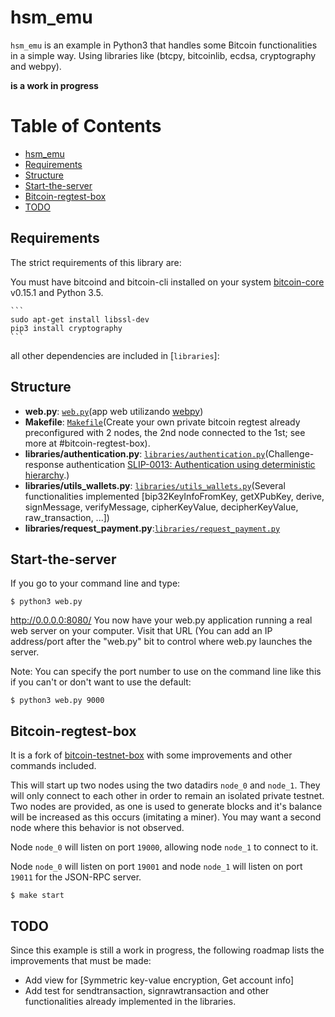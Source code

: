 
# hsm_emu
`hsm_emu` is an example in Python3 that handles some Bitcoin functionalities in a simple way. Using libraries like (btcpy, bitcoinlib, ecdsa, cryptography and webpy).

**is a work in progress**

Table of Contents
=================

 * [hsm_emu](#hsm_emu)
 * [Requirements](#requirements)
 * [Structure](#structure)
 * [Start-the-server](start_server)
 * [Bitcoin-regtest-box](#bitcoin-regtest-box)
 * [TODO](#todo)

## Requirements
The strict requirements of this library are:

You must have bitcoind and bitcoin-cli installed on your system <a href="https://bitcoin.org/en/bitcoin-core/">bitcoin-core</a> v0.15.1 and Python 3.5.

    ```
	sudo apt-get install libssl-dev
	pip3 install cryptography
    ```	
		
all other dependencies are included in [`libraries`]:

## Structure


- **web.py**: [`web.py`](web.py)(app web utilizando <a href="http://webpy.org">webpy</a>)
- **Makefile**: [`Makefile`](Makefile)(Create your own private bitcoin regtest already preconfigured with 2 nodes, the 2nd node connected to the 1st; see more at #bitcoin-regtest-box).
- **libraries/authentication.py**: [`libraries/authentication.py`](libraries/authentication.py)(Challenge-response authentication [SLIP-0013: Authentication using deterministic hierarchy](https://github.com/satoshilabs/slips/blob/master/slip-0013.md).)
- **libraries/utils_wallets.py**: [`libraries/utils_wallets.py`](libraries/utils_wallets.py)(Several functionalities implemented [bip32KeyInfoFromKey, getXPubKey, derive, signMessage, verifyMessage, cipherKeyValue, decipherKeyValue, raw_transaction, ...])
- **libraries/request_payment.py**:[`libraries/request_payment.py`](libraries/request_payment.py)

## Start-the-server
If you go to your command line and type:

```
$ python3 web.py
```

http://0.0.0.0:8080/
You now have your web.py application running a real web server on your computer. Visit that URL (You can add an IP address/port after the "web.py" bit to control where web.py launches the server.

Note: You can specify the port number to use on the command line like this if you can't or don't want to use the default:

```
$ python3 web.py 9000
```

## Bitcoin-regtest-box
It is a fork of <a href="https://github.com/freewil/bitcoin-testnet-box">bitcoin-testnet-box</a> with some improvements and other commands included.

This will start up two nodes using the two datadirs `node_0` and `node_1`. They
will only connect to each other in order to remain an isolated private testnet.
Two nodes are provided, as one is used to generate blocks and it's balance
will be increased as this occurs (imitating a miner). You may want a second node
where this behavior is not observed.

Node `node_0` will listen on port `19000`, allowing node `node_1` to connect to it.

Node `node_0` will listen on port `19001` and node `node_1` will listen on port `19011`
for the JSON-RPC server.


```
$ make start
```


## TODO
Since this example is still a work in progress, the following roadmap lists the improvements that must be made:
* Add view for [Symmetric key-value encryption, Get account info]
* Add test for sendtransaction, signrawtransaction and other functionalities already implemented in the libraries.
